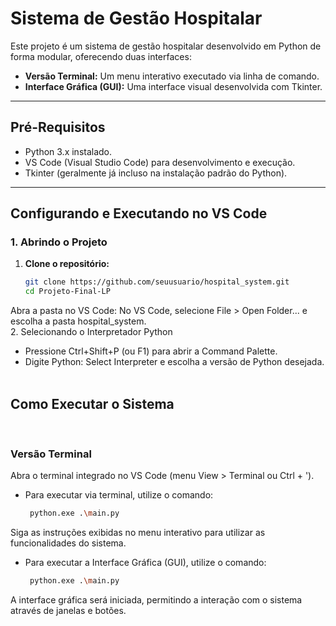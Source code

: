 # Sistema de Gestão Hospitalar

Este projeto é um sistema de gestão hospitalar desenvolvido em Python de forma modular, oferecendo duas interfaces:
- **Versão Terminal:** Um menu interativo executado via linha de comando.
- **Interface Gráfica (GUI):** Uma interface visual desenvolvida com Tkinter.

---

## Pré-Requisitos

- Python 3.x instalado.
- VS Code (Visual Studio Code) para desenvolvimento e execução.
- Tkinter (geralmente já incluso na instalação padrão do Python).

---

## Configurando e Executando no VS Code

### 1. Abrindo o Projeto

1. **Clone o repositório:**
   ```bash
   git clone https://github.com/seuusuario/hospital_system.git
   cd Projeto-Final-LP
Abra a pasta no VS Code:
No VS Code, selecione File > Open Folder... e escolha a pasta hospital_system.</br>
2. Selecionando o Interpretador Python</br>
- Pressione Ctrl+Shift+P (ou F1) para abrir a Command Palette.
- Digite Python: Select Interpreter e escolha a versão de Python desejada.
</br></br>
## Como Executar o Sistema
</br>

### Versão Terminal
Abra o terminal integrado no VS Code (menu View > Terminal ou Ctrl + ').
- Para executar via terminal, utilize o comando:
  ```bash
   python.exe .\main.py

Siga as instruções exibidas no menu interativo para utilizar as funcionalidades do sistema.
</br>

- Para executar a Interface Gráfica (GUI), utilize o comando:
  ```bash
   python.exe .\main.py
A interface gráfica será iniciada, permitindo a interação com o sistema através de janelas e botões.

